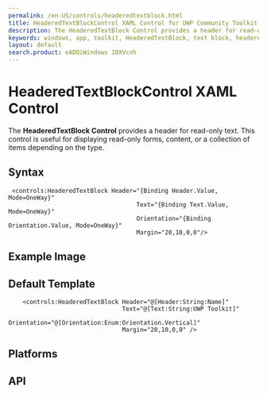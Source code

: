 ```yaml
---
permalink: /en-US/controls/headeredtextblock.html
title: HeaderedTextBlockControl XAML Control for UWP Community Toolkit
description: The HeaderedTextBlock Control provides a header for read-only text, displays forms, content and various item collections
keywords: windows, app, toolkit, HeaderedTextBlock, text block, headered, XAML, XAML Control, HeaderedText, UWP
layout: default
search.product: eADQiWindows 10XVcnh
---
```


# HeaderedTextBlockControl XAML Control
The **HeaderedTextBlock Control** provides a header for read-only text. This control is useful for displaying read-only forms, content, or a collection of items depending on the type. 
## Syntax
```xaml
 <controls:HeaderedTextBlock Header="{Binding Header.Value, Mode=OneWay}" 
                                    Text="{Binding Text.Value, Mode=OneWay}" 
                                    Orientation="{Binding Orientation.Value, Mode=OneWay}"
                                    Margin="20,10,0,0"/>

   ```
 
## Example Image


## Default Template
```xaml
	<controls:HeaderedTextBlock Header="@[Header:String:Name]" 
                                Text="@[Text:String:UWP Toolkit]" 
                                Orientation="@[Orientation:Enum:Orientation.Vertical]"
								Margin="20,10,0,0" />
```

## Platforms

## API
